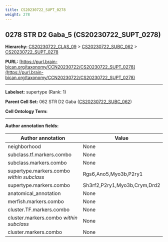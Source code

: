 ```yaml
---
title: CS20230722_SUPT_0278
weight: 278
---
```

## 0278 STR D2 Gaba_5 (CS20230722_SUPT_0278)
<b>Hierarchy: </b>
[CS20230722_CLAS_09](../CS20230722_CLAS_09) >
[CS20230722_SUBC_062](../CS20230722_SUBC_062) >
[CS20230722_SUPT_0278](../CS20230722_SUPT_0278)

**PURL:** [https://purl.brain-bican.org/taxonomy/CCN20230722/CS20230722_SUPT_0278](https://purl.brain-bican.org/taxonomy/CCN20230722/CS20230722_SUPT_0278)

---


**Labelset:** supertype (Rank: 1)

**Parent Cell Set:** 062 STR D2 Gaba ([CS20230722_SUBC_062](../CS20230722_SUBC_062))



**Cell Ontology Term:** 

[MARKER GENES.]: #


---

[TRANSFERRED ANNOTATIONS.]: #


[AUTHOR ANNOTATION FIELDS.]: #


**Author annotation fields:**

| Author annotation | Value |
|-------------------|-------|
|neighborhood|None|
|subclass.tf.markers.combo|None|
|subclass.markers.combo|None|
|supertype.markers.combo _within subclass_|Rgs6,Ano5,Myo3b,P2ry1|
|supertype.markers.combo|Sh3rf2,P2ry1,Myo3b,Crym,Drd2|
|anatomical_annotation|None|
|merfish.markers.combo|None|
|cluster.TF.markers.combo|None|
|cluster.markers.combo _within subclass_|None|
|cluster.markers.combo|None|
